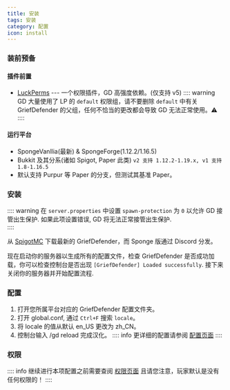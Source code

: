 ```yaml
---
title: 安装
tags: 安装
category: 配置
icon: install
---
```


### 装前预备
#### 插件前置
* [LuckPerms](https://luckperms.github.io/) --- 一个权限插件，GD 高强度依赖。(仅支持 v5) 
:::: warning 
GD 大量使用了 LP 的 `default` 权限组，请不要删除 `default` 中有关 GriefDefender 的父组，任何不恰当的更改都会导致 GD 无法正常使用。:warning:
::::
#### 运行平台

* SpongeVanllia(最新) & SpongeForge(1.12.2/1.16.5)
* Bukkit 及其分系(诸如 Spigot, Paper 此类) `v2 支持 1.12.2-1.19.x, v1 支持 1.8-1.16.5`
* 默认支持 Purpur 等 Paper 的分支，但测试其基准 Paper。

### 安装
:::: warning
在 `server.properties` 中设置 `spawn-protection` 为 `0` 以允许 GD 接管出生保护. 如果此项设置错误, GD 将无法正常接管出生保护.   
::::

从 [SpigotMC](https://www.spigotmc.org/resources/griefdefender.68900/) 下载最新的 GriefDefender，而 Sponge 版通过 Discord 分发。

现在启动你的服务器以生成所有的配置文件，检查 GriefDefender 是否成功加载，你可以检查控制台是否出现 `[GriefDefender] Loaded successfully`. 接下来关闭你的服务器并开始配置流程.

### 配置

1. 打开您所属平台对应的 GriefDefender 配置文件夹。
2. 打开 global.conf, 通过 `Ctrl+F` 搜索 `locale`。
3. 将 locale 的值从默认 en_US 更改为 zh_CN。
4. 控制台输入 /gd reload 完成汉化。
:::: info 
更详细的配置请参阅 [配置页面](./config)
::::
 
### 权限

:::: info 
继续进行本项配置之前需要查阅 [权限页面](./permission)
且请您注意，玩家默认是没有任何权限的！
::::


